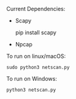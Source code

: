 Current Dependencies:
- Scapy

   pip install scapy

- Npcap

To run on linux/macOS:

    sudo python3 netscan.py

To run on Windows:
  
    python3 netscan.py
